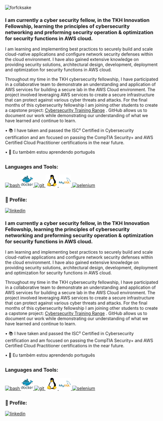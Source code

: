 ![forfcksake](https://github.com/ellaowens/ellaowens/assets/114102710/625a6cee-2569-4921-af1c-62f5a81e0fd5)

  

### I am currently a **cyber security fellow**, in the TKH Innovation Fellowship, learning the principles of cybersecurity networking and preforming security operation & optimization for security functions in AWS cloud.

I am learning and implementing best practices to securely build and scale cloud-native applications and configure network security defenses within the cloud environment. I have also gained extensive knowledge on providing security solutions, architectural design, development, deployment and optimization for security functions in AWS cloud.

Throughout my time in the TKH cybersecurity fellowship, I have participated in a collaborative team to demonstrate an understanding and application of AWS services for building a secure lab in the AWS Cloud environment. The project involved leveraging AWS services to create a secure infrastructure that can protect against various cyber threats and attacks. For the final months of this cybersecurity fellowship I am joining other students to create a capstone project: [Cybersecurity Training Range](https://github.com/orgs/cybertrainingrange/repositories) . GitHub allows us to document our work while demonstrating our understanding of what we have learned and continue to learn.

•	📚 I have taken and passed the ISC² Certified in Cybersecurity certification and am focused on passing the CompTIA Security+ and AWS Certified Cloud Practitioner certifications in the near future.

• 🌴 Eu também estou aprendendo português


## <h3 align="left">Languages and Tools:</h3>
<p align="left"> <a href="https://www.gnu.org/software/bash/" target="_blank" rel="noreferrer"> <img src="https://www.vectorlogo.zone/logos/gnu_bash/gnu_bash-icon.svg" alt="bash" width="40" height="40"/> </a> <a href="https://www.docker.com/" target="_blank" rel="noreferrer"> <img src="https://raw.githubusercontent.com/devicons/devicon/master/icons/docker/docker-original-wordmark.svg" alt="docker" width="40" height="40"/> </a> <a href="https://git-scm.com/" target="_blank" rel="noreferrer"> <img src="https://www.vectorlogo.zone/logos/git-scm/git-scm-icon.svg" alt="git" width="40" height="40"/> </a> <a href="https://www.linux.org/" target="_blank" rel="noreferrer"> <img src="https://raw.githubusercontent.com/devicons/devicon/master/icons/linux/linux-original.svg" alt="linux" width="40" height="40"/> </a> <a href="https://www.mysql.com/" target="_blank" rel="noreferrer"> <img src="https://raw.githubusercontent.com/devicons/devicon/master/icons/mysql/mysql-original-wordmark.svg" alt="mysql" width="40" height="40"/> </a> <a href="https://www.selenium.dev" target="_blank" rel="noreferrer"> <img src="https://raw.githubusercontent.com/detain/svg-logos/780f25886640cef088af994181646db2f6b1a3f8/svg/selenium-logo.svg" alt="selenium" width="40" height="40"/> </a> </p>

## <h3 align="left">🔗 Profile:</h3>
[![linkedin](https://img.shields.io/badge/linkedin-0A66C2?style=for-the-badge&logo=linkedin&logoColor=white)](https://www.linkedin.com/in/ellahowens)

  
  
  
### I am currently a **cyber security fellow**, in the TKH Innovation Fellowship, learning the principles of cybersecurity networking and preforming security operation & optimization for security functions in AWS cloud.

I am learning and implementing best practices to securely build and scale cloud-native applications and configure network security defenses within the cloud environment. I have also gained extensive knowledge on providing security solutions, architectural design, development, deployment and optimization for security functions in AWS cloud.

Throughout my time in the TKH cybersecurity fellowship, I have participated in a collaborative team to demonstrate an understanding and application of AWS services for building a secure lab in the AWS Cloud environment. The project involved leveraging AWS services to create a secure infrastructure that can protect against various cyber threats and attacks. For the final months of this cybersecurity fellowship I am joining other students to create a capstone project: [Cybersecurity Training Range](https://github.com/orgs/cybertrainingrange/repositories) . GitHub allows us to document our work while demonstrating our understanding of what we have learned and continue to learn.

•	📚 I have taken and passed the ISC² Certified in Cybersecurity certification and am focused on passing the CompTIA Security+ and AWS Certified Cloud Practitioner certifications in the near future.

• 🌴 Eu também estou aprendendo português


## <h3 align="left">Languages and Tools:</h3>
<p align="left"> <a href="https://www.gnu.org/software/bash/" target="_blank" rel="noreferrer"> <img src="https://www.vectorlogo.zone/logos/gnu_bash/gnu_bash-icon.svg" alt="bash" width="40" height="40"/> </a> <a href="https://www.docker.com/" target="_blank" rel="noreferrer"> <img src="https://raw.githubusercontent.com/devicons/devicon/master/icons/docker/docker-original-wordmark.svg" alt="docker" width="40" height="40"/> </a> <a href="https://git-scm.com/" target="_blank" rel="noreferrer"> <img src="https://www.vectorlogo.zone/logos/git-scm/git-scm-icon.svg" alt="git" width="40" height="40"/> </a> <a href="https://www.linux.org/" target="_blank" rel="noreferrer"> <img src="https://raw.githubusercontent.com/devicons/devicon/master/icons/linux/linux-original.svg" alt="linux" width="40" height="40"/> </a> <a href="https://www.mysql.com/" target="_blank" rel="noreferrer"> <img src="https://raw.githubusercontent.com/devicons/devicon/master/icons/mysql/mysql-original-wordmark.svg" alt="mysql" width="40" height="40"/> </a> <a href="https://www.selenium.dev" target="_blank" rel="noreferrer"> <img src="https://raw.githubusercontent.com/detain/svg-logos/780f25886640cef088af994181646db2f6b1a3f8/svg/selenium-logo.svg" alt="selenium" width="40" height="40"/> </a> </p>

## <h3 align="left">🔗 Profile:</h3>
[![linkedin](https://img.shields.io/badge/linkedin-0A66C2?style=for-the-badge&logo=linkedin&logoColor=white)](https://www.linkedin.com/in/ellahowens)
